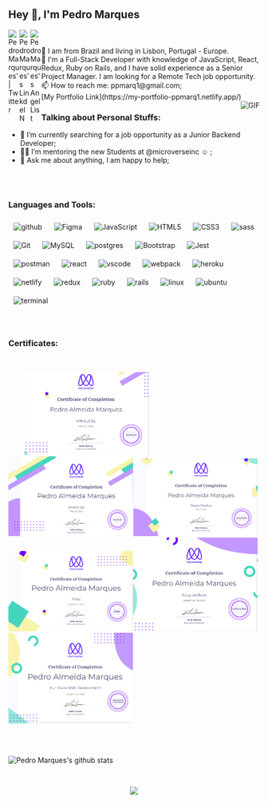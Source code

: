## Hey 👋, I'm Pedro Marques

<a href="https://twitter.com/ppmarq1">
  <img align="left" alt="Pedro Marques'  | Twitter" width="22px" src="https://cdn.jsdelivr.net/npm/simple-icons@v3/icons/twitter.svg" />
</a>
<a href="https://www.linkedin.com/in/pedroalmeidamarques/">
  <img align="left" alt="Pedro Marques's LinkdeIN" width="22px" src="https://cdn.jsdelivr.net/npm/simple-icons@v3/icons/linkedin.svg" />
</a>
<a href="https://angel.co/u/pedro-almeida-marques">
  <img align="left" alt="Pedro Marques's AngelList" width="22px" src="https://cdn.jsdelivr.net/npm/simple-icons@3.13.0/icons/angellist.svg" />
</a>

<br />
<br />
🌟 I am from Brazil and living in Lisbon, Portugal - Europe.
<br />
🔆 I'm a Full-Stack Developer with knowledge of JavaScript, React, Redux, Ruby on Rails, and I have solid experience as a Senior Project Manager. I am looking for a Remote Tech job opportunity.
<br />
📫 How to reach me: ppmarq1@gmail.com;
<br />
[My Portfolio Link](https://my-portfolio-ppmarq1.netlify.app/)

 <img align="right" alt="GIF" src="https://media.giphy.com/media/QpVUMRUJGokfqXyfa1/giphy.gif" />
  
  
### Talking about Personal Stuffs:

- 🌱 I’m currently searching for a job opportunity as a Junior Backend Developer;
- 👨‍🎓 I’m mentoring the new Students at @microverseinc ☺ ;
- 💬 Ask me about anything, I am happy to help;


<br />
<br />


### Languages and Tools:

<div align="left">
<img style="margin: 10px" src="https://skillicons.dev/icons?i=github" alt="github"  width="40px" height="40px" />
<img style="margin: 10px" src="https://skillicons.dev/icons?i=figma" alt="Figma"  width="40px" /> 
<img style="margin: 10px" src="https://skillicons.dev/icons?i=js" alt="JavaScript"  width="40px" /> 
<img style="margin: 10px" src="https://skillicons.dev/icons?i=html" alt="HTML5"  width="40px" />  
<img style="margin: 10px" src="https://skillicons.dev/icons?i=css" alt="CSS3"  width="40px" />
<img style="margin: 10px" src="https://skillicons.dev/icons?i=sass" alt="sass"  width="40px" height="40px" />
<img style="margin: 10px" src="https://skillicons.dev/icons?i=git" alt="Git"  width="40px" />  
<img style="margin: 10px" src="https://skillicons.dev/icons?i=mysql" alt="MySQL"  width="40px" />  
<img style="margin: 10px" src="https://skillicons.dev/icons?i=postgres" alt="postgres"  width="40px" />         
<img style="margin: 10px" src="https://profilinator.rishav.dev/skills-assets/bootstrap-plain.svg" alt="Bootstrap"  width="40px" />  
<img style="margin: 10px" src="https://skillicons.dev/icons?i=jest" alt="Jest"  width="40px" height="40px" />  
<img style="margin: 10px" src="https://github.com/gilbarbara/logos/blob/master/logos/postman-icon.svg" alt="postman"  width="40px" height="40px" />  
<img style="margin: 10px" src="https://skillicons.dev/icons?i=react" alt="react"  width="40px" height="40px" />
<img style="margin: 10px" src="https://skillicons.dev/icons?i=vscode" alt="vscode"  width="40px" height="40px" />
<img style="margin: 10px" src="https://skillicons.dev/icons?i=webpack" alt="webpack"  width="40px" height="40px" />
<img style="margin: 10px" src="https://skillicons.dev/icons?i=heroku" alt="heroku"  width="40px" height="40px" />
<img style="margin: 10px" src="https://skillicons.dev/icons?i=netlify" alt="netlify"  width="40px" height="40px" />
<img style="margin: 10px" src="https://skillicons.dev/icons?i=redux" alt="redux"  width="40px" height="40px" />
<img style="margin: 10px" src="https://skillicons.dev/icons?i=ruby" alt="ruby"  width="40px" height="40px" />
<img style="margin: 10px" src="https://skillicons.dev/icons?i=rails" alt="rails"  width="40px" height="40px" />
<img style="margin: 10px" src="https://skillicons.dev/icons?i=linux" alt="linux"  width="40px" height="40px" />
<img style="margin: 10px" src="https://skillicons.dev/icons?i=ubuntu" alt="ubuntu"  width="40px" height="40px" />
<img style="margin: 10px" src="https://skillicons.dev/icons?i=terminal" alt="terminal"  width="40px" height="40px" />
</div>

<br />
<br />

### Certificates:
<br />

<p align="left">
&nbsp; &nbsp; &nbsp; &nbsp; <a href="https://www.credential.net/5f23de75-7a5e-45f3-b7c2-ad4330f73dd8#gs.gkn0sa" target="_blank"><img src="./images/html-css.png" alt="html-css"  width="250"></a><a href="https://www.credential.net/7e3b5b92-cba9-4fbd-bda4-9481ec2aee67" target="_blank"><img src="./images/javascript.png" alt="javascript"  width="250"></a><a href="https://www.credential.net/264e62ac-a4b3-4019-994e-da535b9a3541#gs.gkmf8h" target="_blank"><img src="./images/react-redux.png" alt="react-redux"  width="250"></a><a href="https://www.credential.net/87c162d7-c61f-4cd3-8d7d-ed2c15ffc911#gs.gkmrp5" target="_blank"><img src="./images/ruby.png" alt="ruby"  width="250"></a><a href="https://www.credential.net/0d86bfea-0b6e-48a3-b514-47035b5340c0#gs.gkpjhh" target="_blank"><img src="./images/ruby-on-rails.png" alt="ruby-on-rails"  width="250"></a><a href="https://www.credential.net/216dd499-73bd-4871-8bfd-6d545b8b47ce#gs.gkf6lm" target="_blank"><img src="./images/fullstack.png" alt="full-stack"  width="250"></a>
</p>

<br />
<br />

![Pedro Marques's github stats](https://github-readme-stats.vercel.app/api?username=ppmarq1&theme=dark&show_icons=true)

<br />

<p align="center">
<img src="https://github-readme-stats.vercel.app/api/top-langs/?username=ppmarq1&hide=php&theme=algolia&layout=compact" />
</p>


